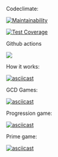 Codeclimate:

[![Maintainability](https://api.codeclimate.com/v1/badges/a99a88d28ad37a79dbf6/maintainability)](https://codeclimate.com/github/codeclimate/codeclimate/maintainability)

[![Test Coverage](https://api.codeclimate.com/v1/badges/a99a88d28ad37a79dbf6/test_coverage)](https://codeclimate.com/github/codeclimate/codeclimate/test_coverage)

Github actions

![](https://github.com/actions/hello-world/workflows/Greet%20Everyone/badge.svg)

How it works:

[![asciicast](https://asciinema.org/a/TQsjNf7aBkS8s0s5MLPQGjHl0.svg)](https://asciinema.org/a/TQsjNf7aBkS8s0s5MLPQGjHl0)

GCD Games:

[![asciicast](https://asciinema.org/a/IFEVqSv9ez7Phefd6WuEQLpxG.svg)](https://asciinema.org/a/IFEVqSv9ez7Phefd6WuEQLpxG)

Progression game:

[![asciicast](https://asciinema.org/a/8KW3Zh1uQBpUuusZIJw943zDs.svg)](https://asciinema.org/a/8KW3Zh1uQBpUuusZIJw943zDs)

Prime game:

[![asciicast](https://asciinema.org/a/3iMWQBv64sbRoGxhNfKocgIu2.svg)](https://asciinema.org/a/3iMWQBv64sbRoGxhNfKocgIu2)